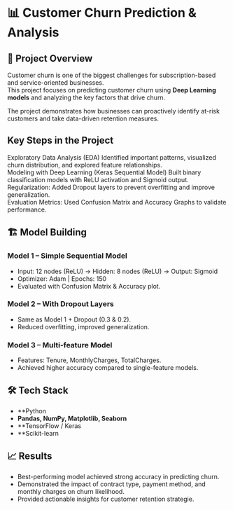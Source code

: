 # 📊 Customer Churn Prediction & Analysis  

## 📌 Project Overview  
Customer churn is one of the biggest challenges for subscription-based and service-oriented businesses.  
This project focuses on predicting customer churn using **Deep Learning models** and analyzing the key factors that drive churn.  

The project demonstrates how businesses can proactively identify at-risk customers and take data-driven retention measures.  

##  Key Steps in the Project  
Exploratory Data Analysis (EDA)
  Identified important patterns, visualized churn distribution, and explored feature relationships.  
Modeling with Deep Learning (Keras Sequential Model)
  Built binary classification models with ReLU activation and Sigmoid output.  
Regularization:
  Added Dropout layers to prevent overfitting and improve generalization.  
Evaluation Metrics:
  Used Confusion Matrix and Accuracy Graphs to validate performance.  


## 🏗️ Model Building  

### Model 1 – Simple Sequential Model  
- Input: 12 nodes (ReLU) → Hidden: 8 nodes (ReLU) → Output: Sigmoid  
- Optimizer: Adam | Epochs: 150  
- Evaluated with Confusion Matrix & Accuracy plot.  

### Model 2 – With Dropout Layers  
- Same as Model 1 + Dropout (0.3 & 0.2).  
- Reduced overfitting, improved generalization.  

### Model 3 – Multi-feature Model  
- Features: Tenure, MonthlyCharges, TotalCharges.  
- Achieved higher accuracy compared to single-feature models.  


## 🛠️ Tech Stack  
- **Python
- **Pandas, NumPy, Matplotlib, Seaborn**  
- **TensorFlow / Keras 
- **Scikit-learn 


## 📈 Results  
- Best-performing model achieved strong accuracy in predicting churn.  
- Demonstrated the impact of contract type, payment method, and monthly charges on churn likelihood.  
- Provided actionable insights for customer retention strategie.



